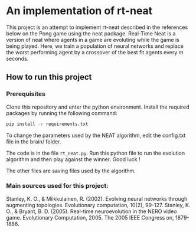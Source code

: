 # An implementation of rt-neat


This project is an attempt to implement rt-neat described in the references below on the Pong game using the neat package. Real-Time Neat is a version of neat where agents in a game are evoluting while the game is being played. Here, we train a population of neural networks and replace the worst performing agent by a crossover of the best fit agents every $m$ seconds.

## How to run this project

### Prerequisites

Clone this repository and enter the python environment.
Install the required packages by running the following command:
```bash
pip install -r requirements.txt
```
To change the parameters used by the NEAT algorithm, edit the config.txt file in the brain/ folder.

The code is in the file `rt_neat.py`. Run this python file to run the evolution algorithm and then play against the winner. Good luck !

The other files are saving files used by the algorithm.

### Main sources used for this project:

Stanley, K. O., & Miikkulainen, R. (2002). Evolving neural networks through augmenting topologies. Evolutionary computation, 10(2), 99-127.
Stanley, K. O., & Bryant, B. D. (2005). Real-time neuroevolution in the NERO video game. Evolutionary Computation, 2005. The 2005 IEEE Congress on, 1879-1886.

